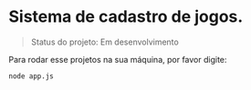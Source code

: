 <h1> Sistema de cadastro de jogos.</h1>

> Status do projeto: Em desenvolvimento

  Para rodar esse projetos na sua máquina, por favor digite:
```
node app.js
```
